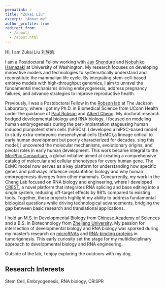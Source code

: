 ```yaml
---
permalink: /
title: "Zukai Liu"
excerpt: "About me"
author_profile: true
redirect_from: 
  - /about/
  - /about.html
---
```

Hi, I am Zukai Liu 刘族凯.

I am a Postdoctoral Fellow working with [Jay Shendure](https://shendure-web.gs.washington.edu/) and [Nobuhiko Hamazaki](https://www.hamazaki-lab.com/) at University of Washington. My research focuses on developing innovative models and technologies to systematically understand and reconstitute the mammalian life cycle. By integrating stem-cell-based embryo models with high-throughput genomics, I aim to unravel the fundamental mechanisms driving embryogenesis, address pregnancy failures, and advance strategies to improve reproductive health.

Previously, I was a Postdoctoral Fellow in the [Robson lab](https://www.google.com/search?q=roboson+lab+jackson) at The Jackson Laboratory, where I got my Ph.D. in Biomedical Science from UConn Health under the guidance of [Paul Robson](https://www.jax.org/research-and-faculty/faculty/paul-robson) and [Albert Cheng](https://cheng.bio/). My doctoral research bridged developmental biology and RNA biology. I focused on modeling human embryogenesis  during the peri-implantation stageusing human induced pluripotent stem cells (hiPSCs). I developed a hiPSC-based model to study extra-embryonic mesenchymal cells (ExMC),a lineage critical to early human development but poorly characterized for decades. sing this model, I uncovered the molecular mechanisms, evolutionary origins, and pivotal roles in early human development. This work became integral to the [MorPhic Consortium](https://morphic.bio/), a global initiative aimed at creating a comprehensive catalog of molecular and cellular phenotypes for every human gene. The ExMC model now serves as a key platform for understanding how specific genes and pathways influence implantation biology and why human embryogenesis diverges from other mammals. Concurrently, my work in the Cheng Lab focused on RNA biology and engineering, where I developed [CREST](https://doi.org/10.1093/nar/gkad547), a novel platform that integrates RNA splicing and base editing into a single system, reducing off-target effects by 98% compared to existing tools. Together, these projects highlight my ability to address fundamental biological questions while driving technological advancements, bridging the gap between basic research and translational applications.

I hold an M.S. in Developmental Biology from [Chinese Academy of Sciences](https://www.wikiwand.com/en/articles/Chinese_Academy_of_Sciences) and a B.S. in Biotechnology from [Zhejiang University](https://en.wikipedia.org/wiki/Zhejiang_University). My passion for intersection of developmental biology and RNA biology was sparked during my master’s research on [microRNAs](https://academic.oup.com/jmcb/article/10/4/302/5059631?) and [RNA-binding proteins](https://www.nature.com/articles/s41467-022-29309-1) in tumorigenesis. This early curiosity set the stage for my multidisciplinary approach to developmental biology and RNA engineering. 

Outside of the lab, I enjoy exploring the outdoors with my dog.

## Research Interests
Stem Cell, Embryogenesis, RNA biology, CRISPR